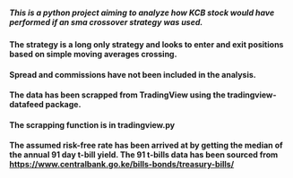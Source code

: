 ##### This is a python project aiming to analyze how KCB stock would have performed if an sma crossover strategy was used.
#### The strategy is a long only strategy and looks to enter and exit positions based on simple moving averages crossing.
#### Spread and commissions have not been included in the analysis.
#### The data has been scrapped from TradingView using the tradingview-datafeed package.
#### The scrapping function is in tradingview.py
#### The assumed risk-free rate has been arrived at by getting the median of the annual 91 day t-bill yield. The 91 t-bills data has been sourced from https://www.centralbank.go.ke/bills-bonds/treasury-bills/

